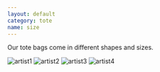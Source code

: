 ```yaml
---
layout: default
category: tote
name: size
---
```


Our tote bags come in different shapes and sizes. 

![artist1](http://a1.s6img.com/cdn/0022/v/8693227_5952708-bagtote16_l.jpg)
![artist2](http://a1.s6img.com/cdn/0013/v/4000274_7951596-bagtote16_l.jpg)
![artist3](http://a1.s6img.com/cdn/0024/v/9569896_4702409-bagtote16_l.jpg)
![artist4](http://a1.s6img.com/cdn/0020/v/7571539_12450123-bagtote16_l.jpg)
